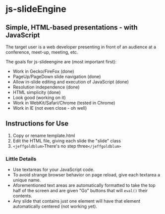 js-slideEngine
==============
Simple, HTML-based presentations - with JavaScript
--------------------------------------------------

The target user is a web developer presenting in front of an audience at a conference, meet-up, meeting, etc.

The goals for js-slideengine are (most important first):
* Work in Gecko/FireFox (done)
* PageUp/PageDown slide navigation (done)
* Allow in-slide editing and execution of JavaScript (done)
* Resolution independence (done)
* HTML simplicity (done)
* Look good (working on it)
* Work in WebKit/Safari/Chrome (tested in Chrome)
* Work in IE (not even close - oh well)

Instructions for Use
--------------------

1. Copy or rename template.html
2. Edit the HTML file, giving each slide the "slide" class
3. `<jeffgoldblum>`There's no step three`</jeffgoldblum>`

### Little Details

* Use textareas for your JavaScript code.
* To avoid strange browser behavior on page reload, give each textarea a unique name.
* Aforementioned text areas are automatically formatted to take the top half of the screen and are given "Go" buttons that will `eval()` their contents.
* Any slide that contains just one element will have that element automatically centered (not working yet).
